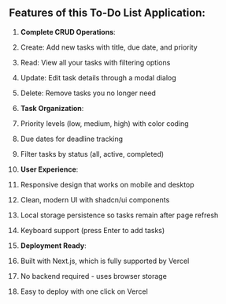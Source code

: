 ## Features of this To-Do List Application:

1. **Complete CRUD Operations**:

1. Create: Add new tasks with title, due date, and priority
2. Read: View all your tasks with filtering options
3. Update: Edit task details through a modal dialog
4. Delete: Remove tasks you no longer need



2. **Task Organization**:

1. Priority levels (low, medium, high) with color coding
2. Due dates for deadline tracking
3. Filter tasks by status (all, active, completed)



3. **User Experience**:

1. Responsive design that works on mobile and desktop
2. Clean, modern UI with shadcn/ui components
3. Local storage persistence so tasks remain after page refresh
4. Keyboard support (press Enter to add tasks)



4. **Deployment Ready**:

1. Built with Next.js, which is fully supported by Vercel
2. No backend required - uses browser storage
3. Easy to deploy with one click on Vercel
